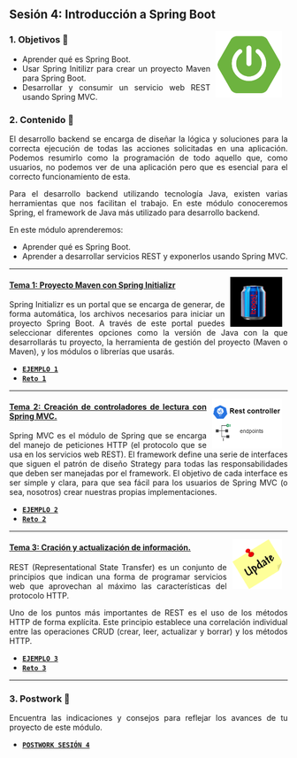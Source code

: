 ## Sesión 4: Introducción a Spring Boot

<img src=".github/assets/img/boot.png" align="right" height="120" hspace="10">
<div style="text-align: justify;">

### 1. Objetivos :dart:

- Aprender qué es Spring Boot.
- Usar Spring Initilizr para crear un proyecto Maven para Spring Boot.
- Desarrollar y consumir un servicio web REST usando Spring MVC.


### 2. Contenido :blue_book:

El desarrollo backend se encarga de diseñar la lógica y soluciones para la correcta ejecución de todas las acciones solicitadas en una aplicación. Podemos resumirlo como la programación de todo aquello que, como usuarios, no podemos ver de una aplicación pero que es esencial para el correcto funcionamiento de esta. 

Para el desarrollo backend utilizando tecnología Java, existen varias herramientas que nos facilitan el trabajo. En este módulo conoceremos Spring, el framework de Java más utilizado para desarrollo backend.

En este módulo aprenderemos:

- Aprender qué es Spring Boot.
- Aprender a desarrollar servicios REST y exponerlos usando Spring MVC.

---

<img src=".github/assets/img/boost.png" align="right" height="90" hspace="10">

#### <ins>Tema 1: Proyecto Maven con Spring Initializr</ins>

Spring Initializr es un portal que se encarga de generar, de forma automática, los archivos necesarios para iniciar un proyecto Spring Boot. A través de este portal puedes seleccionar diferentes opciones como la versión de Java con la que desarrollarás tu proyecto, la herramienta de gestión del proyecto (Maven o Maven), y los módulos o librerías que usarás.

- [**`EJEMPLO 1`**](./Ejemplo-01)
- [**`Reto 1`**](./Reto-01)

---

<img src=".github/assets/img/spring-boot-controller.png" align="right" height="90" hspace="10">

#### <ins>Tema 2: Creación de controladores de lectura con Spring MVC.</ins>

Spring MVC es el módulo de Spring que se encarga del manejo de peticiones HTTP (el protocolo que se usa en los servicios web REST). El framework define una serie de interfaces que siguen el patrón de diseño Strategy para todas las responsabilidades que deben ser manejadas por el framework. El objetivo de cada interface es ser simple y clara, para que sea fácil para los usuarios de Spring MVC (o sea, nosotros) crear nuestras propias implementaciones.

- [**`EJEMPLO 2`**](./Ejemplo-02)
- [**`Reto 2`**](./Reto-02)

---

<img src=".github/assets/img/update.png" align="right" height="90" hspace="10">

#### <ins>Tema 3: Cración y actualización de información.</ins>

REST (Representational State Transfer) es un conjunto de principios que indican una forma de programar servicios web que aprovechan al máximo las características del protocolo HTTP.

Uno de los puntos más importantes de REST es el uso de los métodos HTTP de forma explícita. Este principio establece una correlación individual entre las operaciones CRUD (crear, leer, actualizar y borrar) y los métodos HTTP.

- [**`EJEMPLO 3`**](./Ejemplo-03)
- [**`Reto 3`**](./Reto-03)

---  

### 3. Postwork :memo:

Encuentra las indicaciones y consejos para reflejar los avances de tu proyecto de este módulo.

- [**`POSTWORK SESIÓN 4`**](./Postwork/)

<br/>

</div>
